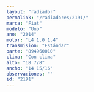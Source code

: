 ```yaml
---
layout: "radiador"
permalink: "/radiadores/2191/"
marca: "Fiat"
modelo: "Uno"
ano: "2014"
motor: "L4 1.0 1.4"
transmision: "Estándar"
parte: "894960010"
clima: "Con clima"
alto: "18 7/8"
ancho: "14 15/16"
observaciones: ""
id: "2191"
---
```


